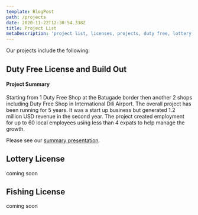 ```yaml
---
template: BlogPost
path: /projects
date: 2020-11-22T12:30:54.338Z
title: Project List
metaDescription: 'project list, licenses, projects, duty free, lottery, regulated businesses'
---
```

Our projects include the following:

## Duty Free License and Build Out

#### Project Summary

Starting from 1 Duty Free Shop at the Batugade  border then another 2 shops including Duty Free Shop in International Dili Airport. The overall project has been running for 5 years. It was a start up business but generated 1.2 million USD revenue in the second year. The project created employment for  up to 60 local employees  using less than 4 expats to help manage the growth.

Please see our [summary presentation](https://drive.google.com/file/d/1aAtC0nC3gPhmmVJ41qomv3bVg77Sf8gL/view?usp=sharing).

## Lottery License

coming soon

## Fishing License

coming soon
